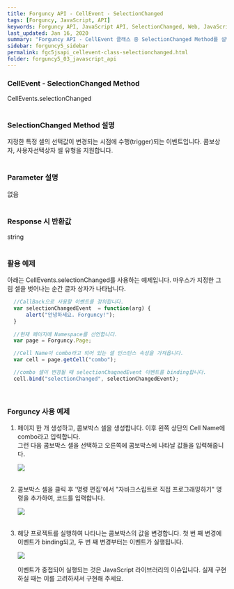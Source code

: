 ```yaml
---
title: Forguncy API - CellEvent - SelectionChanged
tags: [Forguncy, JavaScript, API]
keywords: Forguncy API, JavaScript API, SelectionChanged, Web, JavaScript, API
last_updated: Jan 16, 2020
summary: "Forguncy API - CellEvent 클래스 중 SelectionChanged Method를 설명합니다."
sidebar: forguncy5_sidebar
permalink: fgc5jsapi_cellevent-class-selectionchanged.html
folder: forguncy5_03_javascript_api
---
```


### CellEvent - SelectionChanged Method
CellEvents.selectionChanged
<br /><br />

### SelectionChanged Method 설명
지정한 특정 셀의 선택값이 변경되는 시점에 수행(trigger)되는 이벤트입니다. 콤보상자, 사용자선택상자 셀 유형을 지원합니다.
<br /><br />

### Parameter 설명
없음
<br /><br />

### Response 시 반환값
string
<br /><br />

### 활용 예제
아래는 CellEvents.selectionChanged를 사용하는 예제입니다. 마우스가 지정한 그림 셀을 벗어나는 순간 글자 상자가 나타납니다.
<br />

~~~javascript
  //CallBack으로 사용할 이벤트를 정의합니다.
  var selectionChangedEvent  = function(arg) {
      alert("안녕하세요. Forguncy!");
  }
  
  //현재 페이지에 Namespace를 선언합니다.
  var page = Forguncy.Page;

  //Cell Name이 combo라고 되어 있는 셀 인스턴스 속성을 가져옵니다.
  var cell = page.getCell("combo");

  //combo 셀이 변경될 때 selectionChagnedEvent 이벤트를 binding합니다.
  cell.bind("selectionChanged", selectionChangedEvent);
~~~

<br />

### Forguncy 사용 예제

1. 페이지 한 개 생성하고, 콤보박스 셀을 생성합니다. 이후 왼쪽 상단의 Cell Name에 combo라고 입력합니다.<br />
  그런 다음 콤보박스 셀을 선택하고 오른쪽에 콤보박스에 나타날 값들을 입력해줍니다.

    ![]({{site.url}}/images/forguncy5/ex-ss_cellevent-selectionchanged01.png)
    <br /><br />

2. 콤보박스 셀을 클릭 후 '명령 편집'에서 "자바크스립트로 직접 프로그래밍하기" 명령을 추가하여, 코드를 입력합니다.

    ![]({{site.url}}/images/forguncy5/ex-ss_cellevent-selectionchanged02.png)
    <br /><br />

3. 해당 프로젝트를 실행하여 나타나는 콤보박스의 값을 변경합니다. 첫 번 째 변경에 이벤트가 binding되고, 두 번 째 변경부터는 이벤트가 실행됩니다.<br />

    ![]({{site.url}}/images/forguncy5/ex-ss_cellevent-selectionchanged03.gif)

    이벤트가 중첩되어 실행되는 것은 JavaScript 라이브러리의 이슈입니다. 실제 구현하실 때는 이를 고려하셔서 구현해 주세요.

<br /><br />
